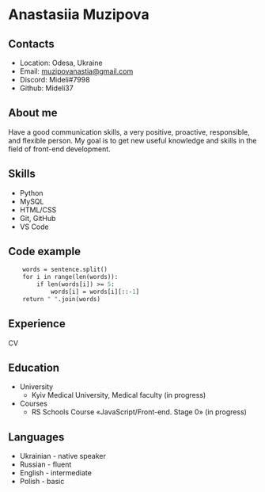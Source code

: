 # Anastasiia Muzipova
## Contacts
* Location: Odesa, Ukraine
* Email: muzipovanastia@gmail.com
* Discord: Mideli#7998
* Github: Mideli37

## About me
<p>Have a good communication skills, a very positive, proactive, responsible, and flexible person. My goal is to get new useful knowledge and skills in the field of front-end development.</p>

## Skills
* Python
* MySQL
* HTML/CSS
* Git, GitHub
* VS Code

## Code example
```def spin_words(sentence):
    words = sentence.split()
    for i in range(len(words)):
        if len(words[i]) >= 5:
            words[i] = words[i][::-1]
    return " ".join(words)
```
## Experience
CV

## Education
* University
  + Kyiv Medical University, Medical faculty (in progress)
* Courses
  + RS Schools Course «JavaScript/Front-end. Stage 0» (in progress)

## Languages
* Ukrainian - native speaker
* Russian - fluent
* English - intermediate
* Polish - basic